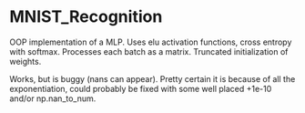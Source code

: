 # MNIST_Recognition

OOP implementation of a MLP. Uses elu activation functions, cross entropy with softmax. Processes each batch as a matrix. Truncated initialization of weights. 

Works, but is buggy (nans can appear). Pretty certain it is because of all the exponentiation, could probably be fixed with some well placed +1e-10 and/or np.nan_to_num.

